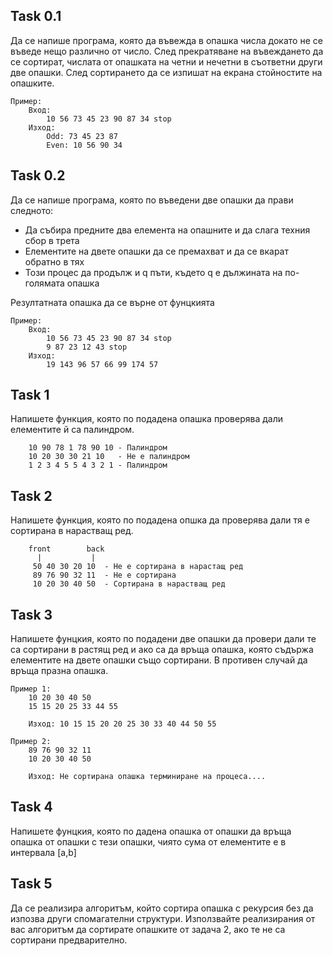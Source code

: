 ## Task 0.1

Да се напише програма, която да въвежда в опашка числа докато не се въведе нещо различно от число. След прекратяване на въвеждането да се сортират, числата от опашката на четни и нечетни в съответни други две опашки. След сортирането да се изпишат на екрана стойностите на опашките.

```
Пример: 
    Вход: 
        10 56 73 45 23 90 87 34 stop
    Изход: 
        Odd: 73 45 23 87
        Even: 10 56 90 34
```

## Task 0.2

Да се напише програма, която по въведени две опашки да прави следното:
    
* Да събира предните два елемента на опашните и да слага техния сбор в трета
* Елементите на двете опашки да се премахват и да се вкарат обратно в тях
* Този процес да продълж и q пъти, където q е дължината на по-голямата опашка

Резултатната опашка да се върне от фунцкията

```
Пример:
    Вход: 
        10 56 73 45 23 90 87 34 stop
        9 87 23 12 43 stop
    Изход: 
        19 143 96 57 66 99 174 57

```



## Task 1 
Напишете функция, която по подадена опашка проверява дали елементите й са палиндром.
```
    10 90 78 1 78 90 10 - Палиндром
    10 20 30 30 21 10   - Не е палиндром
    1 2 3 4 5 5 4 3 2 1 - Палиндром
```


## Task 2

Напишете функция, която по подадена опшка да проверява дали тя е сортирана в нарастващ ред.

```
    front        back
      |           |
     50 40 30 20 10  - Не е сортирана в нарастащ ред
     89 76 90 32 11  - Не е сортирана
     10 20 30 40 50  - Сортирана в нарастващ ред
```

## Task 3 

Напишете фунцкия, която по подадени две опашки да провери дали те са сортирани в растящ ред и ако са да връща опашка, която съдържа елементите на двете опашки също сортирани. В противен случай да връща празна опашка.

```
Пример 1:
    10 20 30 40 50
    15 15 20 25 33 44 55

    Изход: 10 15 15 20 20 25 30 33 40 44 50 55

Пример 2:
    89 76 90 32 11
    10 20 30 40 50

    Изход: Не сортирана опашка терминиране на процеса....
```

## Task 4

Напишете фунцкия, която по даденa опашка от опашки да връща опашка от опашки с тези опашки, чиято сума от елементите е в интервала [a,b]

## Task 5

Да се реализира алгоритъм, който сортира опашка с рекурсия без да изпозва други спомагателни структури. Използвайте реализирания от вас алгоритъм да сортирате опашките от задача 2, ако те не са сортирани предварително.
